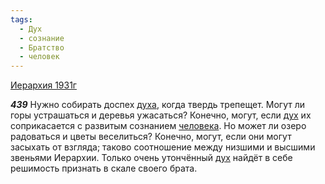 ```yaml
---
tags:
  - Дух
  - сознание
  - Братство
  - человек
---
```


[Иерархия 1931г](https://127.0.0.1:4002/agni/1931)

___439___
Нужно собирать доспех [духа](../../../tags/#Дух), когда твердь трепещет. Могут ли горы устрашаться и деревья ужасаться? Конечно, могут, если [дух](../../../tags/#Дух) их соприкасается с развитым сознанием [человека](../../../tags/#человек). Но может ли озеро радоваться и цветы веселиться? Конечно, могут, если они могут засыхать от взгляда; таково соотношение между низшими и высшими звеньями Иерархии. Только очень утончённый [дух](../../../tags/#Дух) найдёт в себе решимость признать в скале своего брата.   

